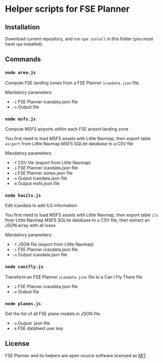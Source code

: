 # Helper scripts for FSE Planner

## Installation

Download current repository, and run `npm install` in this folder (you must have `npm` installed).

## Commands

### `node area.js`

Compute FSE landing zones from a FSE Planner `icaodata.json` file.

Mandatory parameters:

* `-i` FSE Planner icaodata.json file
* `-o` Output file


### `node msfs.js`

Compute MSFS airports within each FSE airport landing zone

You first need to load MSFS assets with Little Navmap, then export table `airport`
from Little Navmap MSFS SQLite database to a CSV file

Mandatory parameters:

* `-f` CSV file (export from Little Navmap)
* `-i` FSE Planner icaodata.json file
* `-z` FSE Planner zones.json file
* `-o` Output icaodata.json file
* `-m` Output msfs.json file


### `node hasils.js`

Edit icaodata to add ILS information

You first need to load MSFS assets with Little Navmap, then export table `ils`
from Little Navmap MSFS SQLite database to a CSV file, then extract an JSON
array with all icaos

Mandatory parameters:

* `-f` JSON file (export from Little Navmap)
* `-i` FSE Planner icaodata.json file
* `-o` Output icaodata.json file


### `node canifly.js`

Transform an FSE Planner `icaodata.json` file to a Can I Fly There file

* `-i` FSE Planner icaodata.json file
* `-o` Output file


### `node planes.js`

Get the list of all FSE plane models in JSON file.

* `-o` Output .json file
* `-k` FSE datafeed user key


## License

FSE Planner and its helpers are open source software licensed as [MIT](https://github.com/piero-la-lune/FSE-Planner/blob/master/LICENSE).
